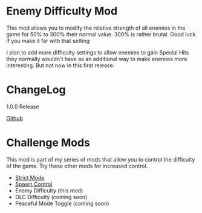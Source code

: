 # Enemy Difficulty Mod
This mod allows you to modify the relative strength of all enemies in the game for 50% to 300% their normal value. 300% is rather brutal. Good luck if you make it far with that setting

I plan to add more difficulty settings to allow enemies to gain Special Hits they normally wouldn't have as an additional way to make enemies more interesting. But not now in this first release.

# ChangeLog
1.0.0 Release

[Github](https://github.com/jmucchiello/stacklands-enemydifficulty)

# Challenge Mods
This mod is part of my series of mods that allow you to control the difficulty of the game. Try these other mods for increased control.

* [Strict Mode](https://steamcommunity.com/sharedfiles/filedetails/?id=3026405806)
* [Spawn Control](https://steamcommunity.com/sharedfiles/filedetails/?id=3044203151)
* Enemy Difficulty (this mod)
* DLC Difficulty (coming soon)
* Peaceful Mode Toggle (coming soon)
